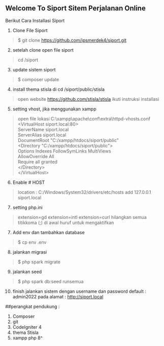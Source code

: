 ## Welcome To Siport Sitem Perjalanan Online

Berikut Cara Installasi Siport
1. Clone File Siport 
> $ git clone https://github.com/ipsmerdek4/siport.git

2. setelah clone open file siport 
> cd /siport

3. update sistem siport 
> $ composer update

4. install thema stisla di cd /siport/public/stisla
> open website https://github.com/stisla/stisla ikuti instruksi installasi

5. setting vhost, jika menggunakan xampp
> open file lokasi C:\xampp\apache\conf\extra\httpd-vhosts.conf
<VirtualHost siport.local&#58;80> <br>
&#32;&#32;&#32;ServerName siport.local <br>
&#32;&#32;&#32;ServerAlias siport.local <br>
&#32;&#32;&#32;DocumentRoot "C:/xampp/htdocs/siport/public" <br>
&#32;&#32;&#32;<Directory "C:/xampp/htdocs/siport/public"> <br>
&#32;&#32;&#32;&#32;&#32;Options Indexes FollowSymLinks MultiViews <br>
&#32;&#32;&#32;&#32;&#32;AllowOverride All<br>
&#32;&#32;&#32;&#32;&#32;Require all granted <br>
&#32;&#32;&#32;<&#47;Directory> <br>
<&#47;VirtualHost> <br>

6. Enable # HOST
> location : C:/Windows/System32/drivers/etc/hosts
> add
> 127.0.0.1 siport.local

7. setting php.ini
> extension=gd
> extension=intl
> extension=curl
> hilangkan semua titikkoma (;) di awal huruf untuk mengaktifkan


7. Add env dan tambahkan database
> $ cp env .env

8. jalankan migrasi
> $ php spark migrate

9. jalankan seed
> $ php spark db:seed runsemua

10. finish jalankan sistem dengan username dan password default : admin2022 pada alamat : http://siport.local



##perangkat pendukung :

1. Composer
2. git
3. CodeIgniter 4
4. thema Stisla
5. xampp php 8^


